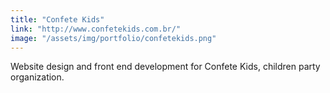 ```yaml
---
title: "Confete Kids"
link: "http://www.confetekids.com.br/"
image: "/assets/img/portfolio/confetekids.png"
---
```

Website design and front end development for Confete Kids, children party organization.

